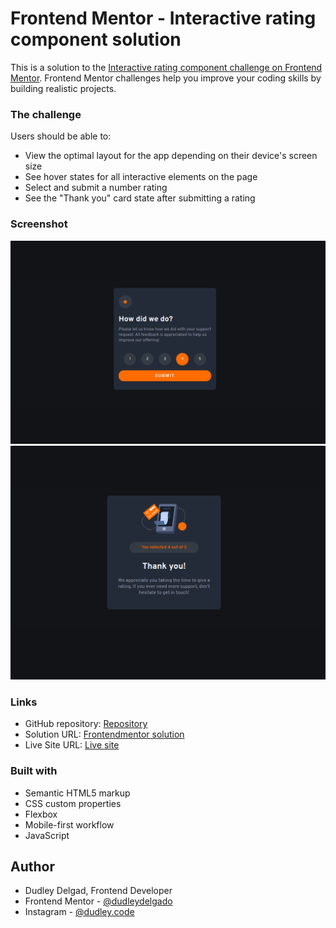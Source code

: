 # Frontend Mentor - Interactive rating component solution

This is a solution to the [Interactive rating component challenge on Frontend Mentor](https://www.frontendmentor.io/challenges/interactive-rating-component-koxpeBUmI). Frontend Mentor challenges help you improve your coding skills by building realistic projects. 

### The challenge

Users should be able to:

- View the optimal layout for the app depending on their device's screen size
- See hover states for all interactive elements on the page
- Select and submit a number rating
- See the "Thank you" card state after submitting a rating

### Screenshot

![](./images/screenshot-01.png)
![](./images/screenshot-02.png)


### Links

- GitHub repository: [Repository](https://github.com/dudleydelgado/Interactive-rating-component-challenge)
- Solution URL: [Frontendmentor solution](https://www.frontendmentor.io/solutions/interactive-rating-component-_x3JSxr7Xw)
- Live Site URL: [Live site](https://dudleydelgado.github.io/Interactive-rating-component-challenge/)

### Built with

- Semantic HTML5 markup
- CSS custom properties
- Flexbox
- Mobile-first workflow
- JavaScript

## Author

- Dudley Delgad, Frontend Developer
- Frontend Mentor - [@dudleydelgado](https://www.frontendmentor.io/profile/dudleydelgado)
- Instagram - [@dudley.code](https://www.instagram.com/dudley.code/)

